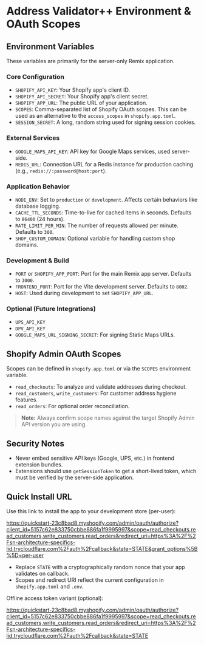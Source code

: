 # Address Validator++  Environment & OAuth Scopes

## Environment Variables

These variables are primarily for the server-only Remix application.

### Core Configuration
- `SHOPIFY_API_KEY`: Your Shopify app's client ID.
- `SHOPIFY_API_SECRET`: Your Shopify app's client secret.
- `SHOPIFY_APP_URL`: The public URL of your application.
- `SCOPES`: Comma-separated list of Shopify OAuth scopes. This can be used as an alternative to the `access_scopes` in `shopify.app.toml`.
- `SESSION_SECRET`: A long, random string used for signing session cookies.

### External Services
- `GOOGLE_MAPS_API_KEY`: API key for Google Maps services, used server-side.
- `REDIS_URL`: Connection URL for a Redis instance for production caching (e.g., `redis://:password@host:port`).

### Application Behavior
- `NODE_ENV`: Set to `production` or `development`. Affects certain behaviors like database logging.
- `CACHE_TTL_SECONDS`: Time-to-live for cached items in seconds. Defaults to `86400` (24 hours).
- `RATE_LIMIT_PER_MIN`: The number of requests allowed per minute. Defaults to `300`.
- `SHOP_CUSTOM_DOMAIN`: Optional variable for handling custom shop domains.

### Development & Build
- `PORT` or `SHOPIFY_APP_PORT`: Port for the main Remix app server. Defaults to `3000`.
- `FRONTEND_PORT`: Port for the Vite development server. Defaults to `8002`.
- `HOST`: Used during development to set `SHOPIFY_APP_URL`.

### Optional (Future Integrations)
- `UPS_API_KEY`
- `DPV_API_KEY`
- `GOOGLE_MAPS_URL_SIGNING_SECRET`: For signing Static Maps URLs.

## Shopify Admin OAuth Scopes

Scopes can be defined in `shopify.app.toml` or via the `SCOPES` environment variable.

- `read_checkouts`: To analyze and validate addresses during checkout.
- `read_customers`, `write_customers`: For customer address hygiene features.
- `read_orders`: For optional order reconciliation.

> **Note:** Always confirm scope names against the target Shopify Admin API version you are using.

## Security Notes
- Never embed sensitive API keys (Google, UPS, etc.) in frontend extension bundles.
- Extensions should use `getSessionToken` to get a short-lived token, which must be verified by the server-side application.

## Quick Install URL
Use this link to install the app to your development store (per-user):

https://quickstart-23c8bad8.myshopify.com/admin/oauth/authorize?client_id=5157c62e833750cbbe886fa1f9995997&scope=read_checkouts,read_customers,write_customers,read_orders&redirect_uri=https%3A%2F%2Fsn-architecture-specifics-lid.trycloudflare.com%2Fauth%2Fcallback&state=STATE&grant_options%5B%5D=per-user

- Replace `STATE` with a cryptographically random nonce that your app validates on callback.
- Scopes and redirect URI reflect the current configuration in `shopify.app.toml` and `.env`.

Offline access token variant (optional):

https://quickstart-23c8bad8.myshopify.com/admin/oauth/authorize?client_id=5157c62e833750cbbe886fa1f9995997&scope=read_checkouts,read_customers,write_customers,read_orders&redirect_uri=https%3A%2F%2Fsn-architecture-specifics-lid.trycloudflare.com%2Fauth%2Fcallback&state=STATE
